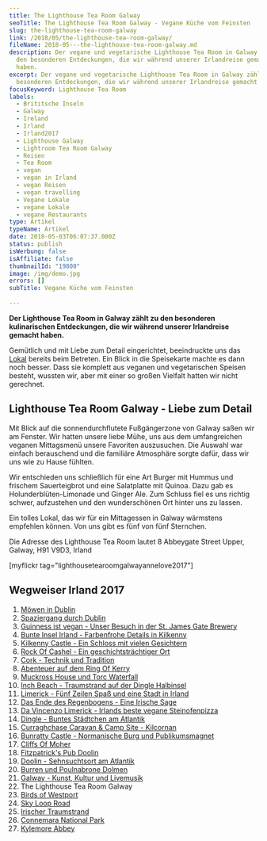 ```yaml
---
title: The Lighthouse Tea Room Galway
seoTitle: The Lighthouse Tea Room Galway - Vegane Küche vom Feinsten
slug: the-lighthouse-tea-room-galway
link: /2018/05/the-lighthouse-tea-room-galway/
fileName: 2018-05---the-lighthouse-tea-room-galway.md
description: Der vegane und vegetarische Lighthouse Tea Room in Galway zählt zu
  den besonderen Entdeckungen, die wir während unserer Irlandreise gemacht
  haben.
excerpt: Der vegane und vegetarische Lighthouse Tea Room in Galway zählt zu den
  besonderen Entdeckungen, die wir während unserer Irlandreise gemacht haben.
focusKeyword: Lighthouse Tea Room
labels:
  - Brititsche Inseln
  - Galway
  - Ireland
  - Irland
  - Irland2017
  - Lighthouse Galway
  - Lightroom Tea Room Galway
  - Reisen
  - Tea Room
  - vegan
  - vegan in Irland
  - vegan Reisen
  - vegan travelling
  - Vegane Lokale
  - vegane Lokale
  - vegane Restaurants
type: Artikel
typeName: Artikel
date: 2018-05-03T06:07:37.000Z
status: publish
isWerbung: false
isAffiliate: false
thumbnailId: "19800"
image: /img/demo.jpg
errors: []
subTitle: Vegane Küche vom Feinsten
  
---
```


**Der Lighthouse Tea Room in Galway zählt zu den besonderen kulinarischen
Entdeckungen, die wir während unserer Irlandreise gemacht haben.**

Gemütlich und mit Liebe zum Detail eingerichtet, beeindruckte uns das
[Lokal](/category/vegan-2/vegane-lokale/) bereits beim Betreten. Ein Blick in
die Speisekarte machte es dann noch besser. Dass sie komplett aus veganen und
vegetarischen Speisen besteht, wussten wir, aber mit einer so großen Vielfalt
hatten wir nicht gerechnet.

## Lighthouse Tea Room Galway - Liebe zum Detail

Mit Blick auf die sonnendurchflutete Fußgängerzone von Galway saßen wir am
Fenster. Wir hatten unsere liebe Mühe, uns aus dem umfangreichen veganen
Mittagsmenü unsere Favoriten auszusuchen. Die Auswahl war einfach berauschend
und die familiäre Atmosphäre sorgte dafür, dass wir uns wie zu Hause fühlten.

Wir entschieden uns schließlich für eine Art Burger mit Hummus und frischem
Sauerteigbrot und eine Salatplatte mit Quinoa. Dazu gab es
Holunderblüten-Limonade und Ginger Ale. Zum Schluss fiel es uns richtig schwer,
aufzustehen und den wunderschönen Ort hinter uns zu lassen.

Ein tolles Lokal, das wir für ein Mittagessen in Galway wärmstens empfehlen
können. Von uns gibt es fünf von fünf Sternchen.

Die Adresse des Lighthouse Tea Room lautet 8 Abbeygate Street Upper, Galway, H91
V9D3, Irland

[myflickr tag="lighthousetearoomgalwayannelove2017"]

## Wegweiser Irland 2017

1.  [Möwen in Dublin](/2017/10/moewen-in-dublin/)
1.  [Spaziergang durch Dublin](/2017/10/kleiner-spaziergang-durch-dublin/)
1.  [Guinness ist vegan - Unser Besuch in der St. James Gate Brewery](/2017/10/guinness-ist-vegan-brauerei-besuch/)
1.  [Bunte Insel Irland - Farbenfrohe Details in Kilkenny](/2017/11/kilkenny-bunte-insel-irland/)
1.  [Kilkenny Castle - Ein Schloss mit vielen Gesichtern](/2017/11/kilkenny-castle/)
1.  [Rock Of Cashel - Ein geschichtsträchtiger Ort](/2017/11/rock-of-cashel/)
1.  [Cork - Technik und Tradition](/2017/12/cork/)
1.  [Abenteuer auf dem Ring Of Kerry](/2018/01/ring-of-kerry/)
1.  [Muckross House und Torc Waterfall](/2018/02/muckross-house-und-torc-waterfall-irland/)
1.  [Inch Beach - Traumstrand auf der Dingle Halbinsel](/2018/02/lieblingsstrand-inch-beach/)
1.  [Limerick - Fünf Zeilen Spaß und eine Stadt in Irland](/2018/02/limerick/)
1.  [Das Ende des Regenbogens - Eine Irische Sage](/2018/02/das-ende-des-regenbogens/)
1.  [Da Vincenzo Limerick - Irlands beste vegane Steinofenpizza](/2018/03/da-vincenzo-limerick/)
1.  [Dingle - Buntes Städtchen am Atlantik](/2018/03/dingle/)
1.  [Curraghchase Caravan &amp; Camp Site - Kilcornan](/2018/03/curraghchase-caravan-camp-site/)
1.  [Bunratty Castle - Normanische Burg und Publikumsmagnet](/2018/03/bunratty-castle/)
1.  [Cliffs Of Moher](/2018/04/cliffs-of-moher/)
1.  [Fitzpatrick's Pub Doolin](/2018/04/fitzpatricks-pub-doolin/)
1.  [Doolin - Sehnsuchtsort am Atlantik](/2018/04/doolin/)
1.  [Burren und Poulnabrone Dolmen](/2018/04/poulnabrone-dolmen-burren/)
1.  [Galway - Kunst, Kultur und Livemusik](/2018/04/galway/)
1.  The Lighthouse Tea Room Galway
1.  [Birds of Westport](/2018/05/birds-of-westport/)
1.  [Sky Loop Road](/2018/05/sky-loop-road-clifden/)
1.  [Irischer Traumstrand](/2018/05/irischer-traumstrand/)
1.  [Connemara National Park](/2018/05/connemara-national-park/)
1.  [Kylemore Abbey](/2018/05/kylemore-abbey/)

  